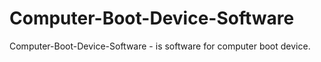 # Computer-Boot-Device-Software
Computer-Boot-Device-Software - is software for computer boot device.
